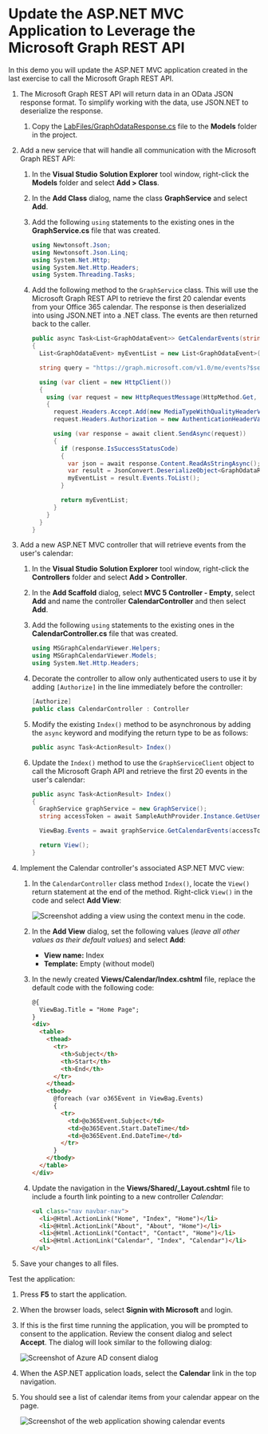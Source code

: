 # Update the ASP.NET MVC Application to Leverage the Microsoft Graph REST API

In this demo you will update the ASP.NET MVC application created in the last exercise to call the Microsoft Graph REST API.

1. The Microsoft Graph REST API will return data in an OData JSON response format. To simplify working with the data, use JSON.NET to deserialize the response.
    1. Copy the [LabFiles/GraphOdataResponse.cs](./LabFiles/GraphOdataResponse.cs) file to the **Models** folder in the project.
1. Add a new service that will handle all communication with the Microsoft Graph REST API:
    1. In the **Visual Studio** **Solution Explorer** tool window, right-click the **Models** folder and select **Add > Class**.
    1. In the **Add Class** dialog, name the class **GraphService** and select **Add**.
    1. Add the following `using` statements to the existing ones in the **GraphService.cs** file that was created.

        ```cs
        using Newtonsoft.Json;
        using Newtonsoft.Json.Linq;
        using System.Net.Http;
        using System.Net.Http.Headers;
        using System.Threading.Tasks;
        ```

    1. Add the following method to the `GraphService` class. This will use the Microsoft Graph REST API to retrieve the first 20 calendar events from your Office 365 calendar. The response is then deserialized into using JSON.NET into a .NET class. The events are then returned back to the caller.

        ```cs
        public async Task<List<GraphOdataEvent>> GetCalendarEvents(string accessToken)
        {
          List<GraphOdataEvent> myEventList = new List<GraphOdataEvent>();

          string query = "https://graph.microsoft.com/v1.0/me/events?$select=subject,start,end&$top=20&$skip=0";

          using (var client = new HttpClient())
          {
            using (var request = new HttpRequestMessage(HttpMethod.Get, query))
            {
              request.Headers.Accept.Add(new MediaTypeWithQualityHeaderValue("application/json"));
              request.Headers.Authorization = new AuthenticationHeaderValue("Bearer", accessToken);

              using (var response = await client.SendAsync(request))
              {
                if (response.IsSuccessStatusCode)
                {
                  var json = await response.Content.ReadAsStringAsync();
                  var result = JsonConvert.DeserializeObject<GraphOdataResponse>(json);
                  myEventList = result.Events.ToList();
                }

                return myEventList;
              }
            }
          }
        }
        ```

1. Add a new ASP.NET MVC controller that will retrieve events from the user's calendar:

    1. In the **Visual Studio** **Solution Explorer** tool window, right-click the **Controllers** folder and select **Add > Controller**.
    1. In the **Add Scaffold** dialog, select **MVC 5 Controller - Empty**, select **Add** and name the controller **CalendarController** and then select **Add**.
    1. Add the following `using` statements to the existing ones in the **CalendarController.cs** file that was created.

        ```cs
        using MSGraphCalendarViewer.Helpers;
        using MSGraphCalendarViewer.Models;
        using System.Net.Http.Headers;
        ```

    1. Decorate the controller to allow only authenticated users to use it by adding `[Authorize]` in the line immediately before the controller:

        ```cs
        [Authorize]
        public class CalendarController : Controller
        ```

    1. Modify the existing `Index()` method to be asynchronous by adding the `async` keyword and modifying the return type to be as follows:

        ```cs
        public async Task<ActionResult> Index()
        ```

    1. Update the `Index()` method to use the `GraphServiceClient` object to call the Microsoft Graph API and retrieve the first 20 events in the user's calendar:

        ```cs
        public async Task<ActionResult> Index()
        {
          GraphService graphService = new GraphService();
          string accessToken = await SampleAuthProvider.Instance.GetUserAccessTokenAsync();

          ViewBag.Events = await graphService.GetCalendarEvents(accessToken);

          return View();
        }
        ```
1. Implement the Calendar controller's associated ASP.NET MVC view:

    1. In the `CalendarController` class method `Index()`, locate the `View()` return statement at the end of the method. Right-click `View()` in the code and select **Add View**:

        ![Screenshot adding a view using the context menu in the code.](../../Images/vs-calendarController-01.png)

    1. In the **Add View** dialog, set the following values (*leave all other values as their default values*) and select **Add**:

        * **View name:** Index
        * **Template:** Empty (without model)

    1. In the newly created **Views/Calendar/Index.cshtml** file, replace the default code with the following code:

        ```html
        @{
          ViewBag.Title = "Home Page";
        }
        <div>
          <table>
            <thead>
              <tr>
                <th>Subject</th>
                <th>Start</th>
                <th>End</th>
              </tr>
            </thead>
            <tbody>
              @foreach (var o365Event in ViewBag.Events)
              {
                <tr>
                  <td>@o365Event.Subject</td>
                  <td>@o365Event.Start.DateTime</td>
                  <td>@o365Event.End.DateTime</td>
                </tr>
              }
            </tbody>
          </table>
        </div>
        ```

    1. Update the navigation in the **Views/Shared/_Layout.cshtml** file to include a fourth link pointing to a new controller *Calendar*:

        ```html
        <ul class="nav navbar-nav">
          <li>@Html.ActionLink("Home", "Index", "Home")</li>
          <li>@Html.ActionLink("About", "About", "Home")</li>
          <li>@Html.ActionLink("Contact", "Contact", "Home")</li>
          <li>@Html.ActionLink("Calendar", "Index", "Calendar")</li>
        </ul>
        ```

1. Save your changes to all files.

Test the application:

1. Press **F5** to start the application.
1. When the browser loads, select **Signin with Microsoft** and login.
1. If this is the first time running the application, you will be prompted to consent to the application. Review the consent dialog and select **Accept**. The dialog will look similar to the following dialog:

    ![Screenshot of Azure AD consent dialog](../../Images/aad-consent.png)

1. When the ASP.NET application loads, select the **Calendar** link in the top navigation.
1. You should see a list of calendar items from your calendar appear on the page.

    ![Screenshot of the web application showing calendar events](../../Images/calendar-events-01.png)
